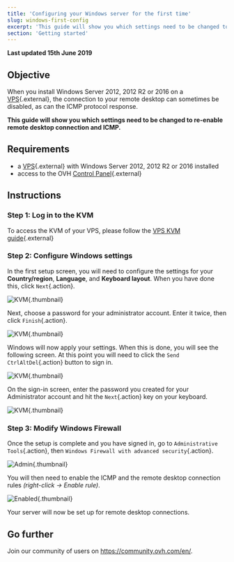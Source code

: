 ```yaml
---
title: 'Configuring your Windows server for the first time'
slug: windows-first-config
excerpt: 'This guide will show you which settings need to be changed to re-enable remote desktop connection and ICMP'
section: 'Getting started'
---
```


**Last updated 15th June 2019**

## Objective

When you install Windows Server 2012, 2012 R2 or 2016 on a [VPS](https://www.ovh.co.uk/vps/){.external}, the connection to your remote desktop can sometimes be disabled, as can the ICMP protocol response.

**This guide will show you which settings need to be changed to re-enable remote desktop connection and ICMP.**

## Requirements

* a [VPS](https://www.ovh.co.uk/vps/){.external} with Windows Server 2012, 2012 R2 or 2016 installed
* access to the OVH [Control Panel](https://www.ovh.com/auth/?action=gotomanager){.external}

## Instructions

### Step 1: Log in to the KVM

To access the KVM of your VPS, please follow the [VPS KVM guide](https://docs.ovh.com/gb/en/vps/use-kvm-for-vps/){.external}

### Step 2: Configure Windows settings

In the first setup screen, you will need to configure the settings for your **Country/region**, **Language**, and **Keyboard layout**. When you have done this, click `Next`{.action}.

![KVM](images/setup-03.png){.thumbnail}

Next, choose a password for your administrator account. Enter it twice, then click `Finish`{.action}.

![KVM](images/setup-04.png){.thumbnail}

Windows will now apply your settings. When this is done, you will see the following screen. At this point you will need to click the `Send CtrlAltDel`{.action} button to sign in.

![KVM](images/setup-05.png){.thumbnail}

On the sign-in screen, enter the password you created for your Administrator account and hit the `Next`{.action} key on your keyboard.

![KVM](images/setup-06.png){.thumbnail}

### Step 3: Modify Windows Firewall

Once the setup is complete and you have signed in, go to `Administrative Tools`{.action}, then `Windows Firewall with advanced security`{.action}.

![Admin](images/windows4.png){.thumbnail}

You will then need to enable the ICMP and the remote desktop connection rules *(right-click -> Enable rule)*.

![Enabled](images/windows5.png){.thumbnail}

Your server will now be set up for remote desktop connections.

## Go further

Join our community of users on <https://community.ovh.com/en/>.
